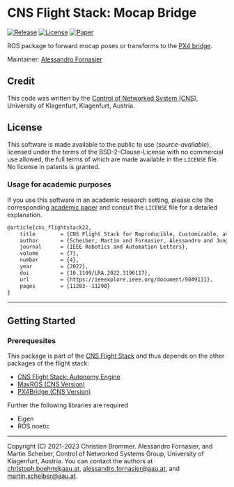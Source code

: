 # CNS Flight Stack: Mocap Bridge

[![Release](https://img.shields.io/github/v/release/aau-cns/mocap_bridge?include_prereleases&logo=github)](https://github.com/aau-cns/mocap_bridge/releases) 
[![License](https://img.shields.io/badge/License-AAUCNS-336B81.svg)](./LICENSE) [![Paper](https://img.shields.io/badge/IEEEXplore-10.1109/LRA.2022.3196117-00629B.svg?logo=ieee)](https://doi.org/10.1109/LRA.2022.3196117)

ROS package to forward mocap poses or transforms to the [PX4 bridge].

Maintainer: [Alessandro Fornasier](mailto:alessandro.fornasier@aau.at)

[PX4 Bridge]: https://github.com/aau-cns/mavros/tree/ext_state_est/

## Credit
This code was written by the [Control of Networked System (CNS)](https://www.aau.at/en/smart-systems-technologies/control-of-networked-systems/), University of Klagenfurt, Klagenfurt, Austria.

## License
This software is made available to the public to use (_source-available_), licensed under the terms of the BSD-2-Clause-License with no commercial use allowed, the full terms of which are made available in the `LICENSE` file. No license in patents is granted.

### Usage for academic purposes
If you use this software in an academic research setting, please cite the
corresponding [academic paper] and consult the `LICENSE` file for a detailed explanation.

```latex
@article{cns_flightstack22,
    title        = {CNS Flight Stack for Reproducible, Customizable, and Fully Autonomous Applications},
    author       = {Scheiber, Martin and Fornasier, Alessandro and Jung, Roland and Böhm, Christoph and Dhakate, Rohit and Stewart, Christian and Steinbrener, Jan and Weiss, Stephan and Brommer, Christian},
    journal      = {IEEE Robotics and Automation Letters},
    volume       = {7},
    number       = {4},
    year         = {2022},
    doi          = {10.1109/LRA.2022.3196117},
    url          = {https://ieeexplore.ieee.org/document/9849131},
    pages        = {11283--11290}
}
```

---

## Getting Started

### Prerequesites
This package is part of the [CNS Flight Stack] and thus depends on the other packages of the flight stack:
- [CNS Flight Stack: Autonomy Engine]
- [MavROS (CNS Version)]
- [PX4Bridge (CNS Version)]

Further the following libraries are required
- Eigen
- ROS noetic

---

Copyright (C) 2021-2023 Christian Brommer. Alessandro Fornasier, and Martin Scheiber, Control of Networked Systems Group, University of Klagenfurt, Austria.
You can contact the authors at [christoph.boehm@aau.at](mailto:christoph.boehm@aau.at?subject=[CNS%20Flight%20Stack]%20mission_sequencer%20package), [alessandro.fornasier@aau.at](mailto:alessandro.fornasier@aau.at?subject=[CNS%20Flight%20Stack]%20mission_sequencer%20package), and [martin.scheiber@aau.at](mailto:martin.scheiber@aau.at?subject=[CNS%20Flight%20Stack]%20mission_sequencer%20package).

<!-- LINKS: -->
[CNS Flight Stack]: http://sst.aau.at/cns
[CNS Flight Stack: Autonomy Engine]: http://sst.aau.at/cns
[MavROS (CNS Version)]: https://github.com/aau-cns/mavros
[PX4Bridge (CNS Version)]: https://github.com/aau-cns/PX4-Autopilot
[academic paper]: https://ieeexplore.ieee.org/document/9849131
